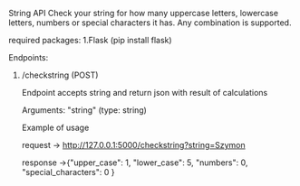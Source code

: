 String API
Check your string for how many uppercase letters, lowercase letters, numbers or special characters it has. Any combination is supported.  

required packages:
1.Flask (pip install flask)

Endpoints:

1. /checkstring (POST)
	
	Endpoint accepts string and return json with result of calculations

	Arguments: "string" (type: string)
	
	Example of usage

	request -> http://127.0.0.1:5000/checkstring?string=Szymon
	
	response ->{"upper_case": 1, 
				"lower_case": 5, 
				"numbers": 0, 
				"special_characters": 0
				}